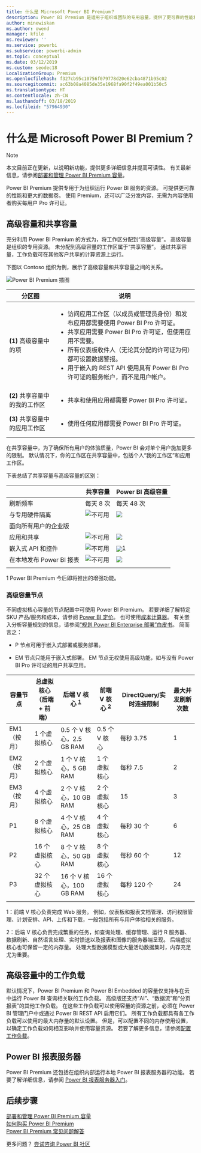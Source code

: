 ```yaml
---
title: 什么是 Microsoft Power BI Premium？
description: Power BI Premium 是适用于组织或团队的专用容量，提供了更可靠的性能和更大的数据卷，使你无需购买每用户许可证。
author: minewiskan
ms.author: owend
manager: kfile
ms.reviewer: ''
ms.service: powerbi
ms.subservice: powerbi-admin
ms.topic: conceptual
ms.date: 03/12/2019
ms.custom: seodec18
LocalizationGroup: Premium
ms.openlocfilehash: f327cb95c10756f079778d20e62cba4871b95c02
ms.sourcegitcommit: ac63b08a4085de35e1968fa90f2f49ea001b50c5
ms.translationtype: HT
ms.contentlocale: zh-CN
ms.lasthandoff: 03/18/2019
ms.locfileid: "57964930"
---
```

# <a name="what-is-microsoft-power-bi-premium"></a>什么是 Microsoft Power BI Premium？

> [!NOTE]
> 本文目前正在更新，以说明新功能，提供更多详细信息并提高可读性。 有关最新信息，请参阅[部署和管理 Power BI Premium 容量](whitepaper-powerbi-premium-deployment.md)。

Power BI Premium 提供专用于为组织运行 Power BI 服务的资源。 可提供更可靠的性能和更大的数据卷。 使用 Premium，还可以广泛分发内容，无需为内容使用者购买每用户 Pro 许可证。  

## <a name="premium-capacity-and-shared-capacity"></a>高级容量和共享容量

充分利用 Power BI Premium 的方式为，将工作区分配到“高级容量”。 高级容量是组织的专用资源。 未分配到高级容量的工作区属于“共享容量”。 通过共享容量，工作负载可在其他客户共享的计算资源上运行。

下图以 Contoso 组织为例，展示了高级容量和共享容量之间的关系。

![Power BI Premium 插图](media/service-premium/premium-chart.png)

| 分区图 | 说明 |
| --- | --- |
| **(1)** 高级容量中的项 | <ul><li>访问应用工作区（以成员或管理员身份）和发布应用都需要使用 Power BI Pro 许可证。<li>共享应用需要 Power BI Pro 许可证，但使用应用不需要。<li>所有仪表板收件人（无论其分配的许可证为何）都可设置数据警报。<li>用于嵌入的 REST API 使用具有 Power BI Pro 许可证的服务帐户，而不是用户帐户。</ul> |
| **(2)** 共享容量中的我的工作区 | <ul><li>共享和使用应用都需要 Power BI Pro 许可证。</ul> |
| **(3)** 共享容量中的应用工作区 | <ul><li>使用任何应用都需要 Power BI Pro 许可证。</ul>|
| | |

在共享容量中，为了确保所有用户的体验质量，Power BI 会对单个用户施加更多的限制。 默认情况下，你的工作区在共享容量中，包括个人“我的工作区”和应用工作区。

下表总结了共享容量与高级容量的区别：

|  | 共享容量 | Power BI 高级容量 |
| --- | --- | --- |
| 刷新频率 |每天 8 次 |每天 48 次 |
| 与专用硬件隔离 |![不可用](media/service-premium/not-available.png) |![](media/service-premium/available.png) |
| 面向所有用户的企业版 | | |
| 应用和共享 |![不可用](media/service-premium/not-available.png) |![](media/service-premium/available.png) |
| 嵌入式 API 和控件 |![不可用](media/service-premium/not-available.png) |![](media/service-premium/available.png)<sup>[1](#fnt1)</sup> |
| 在本地发布 Power BI 报表 |![不可用](media/service-premium/not-available.png) |![](media/service-premium/available.png) |
| | | |

<a name="fnt1">1</a> Power BI Premium 今后即将推出的增强功能。



### <a name="premium-capacity-nodes"></a>高级容量节点

不同虚拟核心容量的节点配置中可使用 Power BI Premium。 若要详细了解特定 SKU 产品/服务和成本，请参阅 [Power BI 定价](https://powerbi.microsoft.com/pricing/)。 也可使用[成本计算器](https://powerbi.microsoft.com/calculator/)。 有关嵌入分析容量规划的信息，请参阅[“规划 Power BI Enterprise 部署”白皮书](https://aka.ms/pbienterprisedeploy)。 简而言之：

* P 节点可用于嵌入式部署或服务部署。

* EM 节点只能用于嵌入式部署。 EM 节点无权使用高级功能，如与没有 Power BI Pro 许可证的用户共享应用。

| 容量节点 | 总虚拟核心<br/>（后端 + 前端）  | 后端 V 核心 <sup>[1](#fn1)</sup> | 前端 V 核心 <sup>[2](#fn2)</sup> | DirectQuery/实时连接限制 | 最大并发刷新次数 |
| --- | --- | --- | --- | --- | --- |
| EM1（按月） |1 个虚拟核心 |0.5 个 V 核心，2.5 GB RAM |0.5 个 V 核心 |每秒 3.75 |  1 |
| EM2（按月） |2 个虚拟核心 |1 个 V 核心，5 GB RAM |1 个虚拟核心 |每秒 7.5 |  2 |
| EM3（按月） |4 个虚拟核心 |2 个 V 核心，10 GB RAM |2 个虚拟核心 | 15 | 3 |
| P1 |8 个虚拟核心 |4 个 V 核心，25 GB RAM |4 个虚拟核心 |每秒 30 个 | 6 |
| P2 |16 个虚拟核心 |8 个 V 核心，50 GB RAM |8 个虚拟核心 |每秒 60 个 | 12 |
| P3 |32 个虚拟核心 |16 个 V 核心，100 GB RAM |16 个虚拟核心 |每秒 120 个 | 24 |
| | | | | | |

<a name="fn1">1</a>：前端 V 核心负责完成 Web 服务。 例如，仪表板和报表文档管理、访问权限管理、计划安排、API、上传和下载，一般包括所有与用户体验相关的服务。 

<a name="fn2">2</a>：后端 V 核心负责完成繁重的任务，如查询处理、缓存管理、运行 R 服务器、数据刷新、自然语言处理、实时馈送以及报表和图像的服务器端呈现。 后端虚拟核心也可保留一定的内存量。 处理大型数据模型或大量活动数据集时，内存充足尤为重要。

## <a name="workloads-in-premium-capacity"></a>高级容量中的工作负载

默认情况下，Power BI Premium 和 Power BI Embedded 的容量仅支持与在云中运行 Power BI 查询相关联的工作负载。 高级版还支持“AI”、“数据流”和“分页报表”的其他工作负载。 在这些工作负载可以使用容量的资源之前，必须在 Power BI 管理门户中或通过 Power BI REST API 启用它们。 所有工作负载都具有各工作负载可以使用的最大内存量的默认设置。 但是，可以配置不同的内存使用设置，以确定工作负载如何相互影响并使用容量资源。 若要了解更多信息，请参阅[配置工作负载](service-admin-premium-workloads.md)。

## <a name="power-bi-report-server"></a>Power BI 报表服务器

Power BI Premium 还包括在组织内部运行本地 Power BI 报表服务器的功能。 若要了解详细信息，请参阅 [Power BI 报表服务器入门](report-server/get-started.md)。

## <a name="next-steps"></a>后续步骤

[部署和管理 Power BI Premium 容量](whitepaper-powerbi-premium-deployment.md)   
[如何购买 Power BI Premium](service-admin-premium-purchase.md)   
[Power BI Premium 常见问题解答](service-premium-faq.md)   



更多问题？ [尝试咨询 Power BI 社区](https://community.powerbi.com/)
